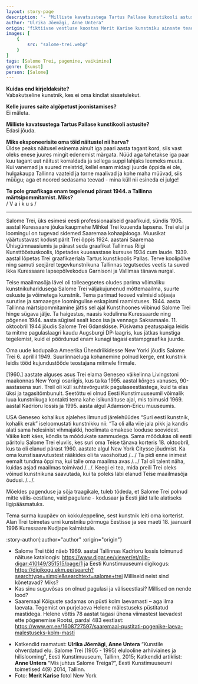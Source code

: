 ```yaml
---
layout: story-page
description: '- "Milliste kavatsustega Tartus Pallase kunstikooli astusite?" - "Edasi jõuda."'
author: "Ulrika Jõemägi, Anne Untera"
origin: "fiktiivse vestluse koostas Merit Karise kunstniku ainsate teadaolevate tsitaatidega tema elu ja loomingut käsitlevast raamatust “Kunstile ohverdatud elu”."
images: [
    {
        src: "salome-trei.webp"
    }
]
tags: [Salome Trei, pagemine, vaikimine]
genre: [kunst]
person: [Salome]
---
```


<!-- # {{ $doc.title }} -->


**Kuidas end kirjeldaksite?** \
Vabakutseline kunstnik, kes ei oma kindlat sissetulekut.

**Kelle juures saite algõpetust joonistamises?** \
Ei mäleta.

**Milliste kavatsustega Tartus Pallase kunstikooli astusite?** \
Edasi jõuda.

**Miks eksponeerisite oma töid näitustel nii harva?** \
Üldse peaks näitusel esinema ainult iga paari aasta tagant kord, siis vast oleks enese juures mingit edenemist märgata. Nüüd aga tahetakse iga paar kuu tagant uut näitust korraldada ja sellega suppi lahjaks leemeks muuta. Kui vanemad ja suured meistrid, kellel enam midagi juurde õppida ei ole, hulgakaupa Tallinna vaateid ja torne maalivad ja kohe maha müüvad, siis müügu; aga et noored sedasama teevad - mina küll nii esineda ei julge! 

**Te pole graafikaga enam tegelenud pärast 1944. a Tallinna märtsipommitamist. Miks?** \
/ V a i k u s /

<hr />

Salome Trei, üks esimesi eesti professionaalseid graafikuid, sündis 1905. aastal Kuressaare jõuka kaupmehe Mihkel Trei kuuenda lapsena. Trei elul ja loomingul on tugevad sidemed Saaremaa kohaajalooga. Muusikat väärtustavast kodust pärit Trei õppis 1924. aastani Saaremaa Ühisgümnaasiumis ja pärast seda graafikat Tallinnas Riigi Kunsttööstuskoolis, lõpetades kuueaastase kursuse 1934 cum laude. 1939. aastal lõpetas Trei graafikaeriala Tartus kunstikoolis Pallas. Terve koolipõlve ning samuti seejärel tegevkunstnikuna Tallinnas tegutsedes veetis ta suved ikka Kuressaare lapsepõlvekodus Garnisoni ja Vallimaa tänava nurgal.

Teise maailmasõja lävel oli tolleaegsetes oludes parima võimaliku kunstnikuharidusega Salome Trei väljakujunenud mõttemaailma, suurte oskuste ja võimetega kunstnik. Tema parimad teosed valmisid sõjaaja surutise ja samaaegse loomingulise eskapismi raamistuses. 1944. aasta Tallinna märtsipommitamine jättis sel ajal Kunstihoones viibinud Salome Trei hinge sügava jälje. Ta haigestus, naasis kodulinna Kuressaarde ning põgenes 1944. aasta sügisel sealt koos isa ja vennaga Saksamaale. 11. oktoobril 1944 jõudis Salome Trei Gdanskisse. Püsivama peatuspaiga leidis ta mitme pagulaslaagri kaudu Augsburgi DP-laagris, kus jätkas kunstiga tegelemist, kuid ei pöördunud enam kunagi tagasi estampgraafika juurde.

Oma uude kodupaika Ameerika Ühendriikidesse New Yorki jõudis Salome Trei 6. aprillil 1949. Suurlinnaeluga kohanemine polnud kerge, ent kunstnik leidis tööd kujundustööde teostajana mitmele firmale. 

[1960.] aastate alguses asus Trei elama Geneseo väikelinna Livingstoni maakonnas New Yorgi osariigis, kus ta ka 1995. aastal kõrges vanuses, 90-aastasena suri. Treil oli küll suhtevõrgustik pagulaseestlastega, kuid ta elas üksi ja tagasitõmbunult. Seetõttu ei olnud Eesti Kunstimuuseumil võimalik luua kunstnikuga kontakti tema kahe isikunäituse ajal, mis toimusid 1969. aastal Kadrioru lossis ja 1995. aasta algul Adamson-Ericu muuseumis.

USA Geneseo kohalikus ajalehes ilmunud järelehüüdes “Suri eesti kunstnik, kohalik erak” iseloomustati kunstnikku nii: “Ta oli alla viie jala pikk ja kandis alati sama helesinist vihmajakki, hoolimata emakese looduse soovidest. Väike kott käes, kõndis ta mõõdukate sammudega. Sama mõõdukas oli eesti päritolu Salome Trei eluviis, kes suri oma Teise tänava korteris 18. oktoobril, kus ta oli elanud pärast 1960. aastate algul New York Citysse jõudmist. Ka oma kunstisaavutustest rääkides oli ta vaoshoitud /…/ Ta pidi enne inimest eemalt tundma õppima, kui talle oma maailma avas /…/ Tal oli talent näha, kuidas asjad maailmas toimivad /…/. Keegi ei tea, mida preili Trei oleks võinud kunstnikuna saavutada, kui ta poleks läbi elanud Teise maailmasõja õudusi. /…/. 

Mõeldes pagenduse ja sõja traagikale, tuleb tõdeda, et Salome Trei polnud mitte välis-eestlane, vaid pagulane - kodusaar ja Eesti jäid talle alatiseks ligipääsmatuks.

Tema surma kuupäev on kokkuleppeline, sest kunstnik leiti oma korterist. Alan Trei toimetas urni kunstniku põrmuga Eestisse ja see maeti 18. jaanuaril 1996 Kuressaare Kudjape kalmistule. 





:story-author{:author="author" :origin="origin"}

<details-wrapper summary="Mis mõtted tekkisid?">

- Salome Trei töid näeb 1969. aastal Tallinnas Kadrioru lossis toimunud näituse kataloogis: https://www.digar.ee/viewer/et/nlib-digar:410149/351515/page/1 ja Eesti Kunstimuuseumi digikogus: https://digikogu.ekm.ee/search?searchtype=simple&searchtext=salome+trei Milliseid neist sind kõnetavad? Miks?
- Kas sinu suguvõsas on olnud pagulasi ja väliseestlasi? Millised on nende lood? 
- Saaremaal Kõiguste sadamas on püsti kolm laevamasti – aga ilma laevata. Tegemist on purjelaeva Helene mälestuseks püstitatud mastidega. Helene võttis 78 aastat tagasi ühena viimastest laevadest ette põgenemise Rootsi, pardal 483 eestlast: https://www.err.ee/1608727597/saaremaal-pustitati-pogenike-laeva-malestuseks-kolm-masti

</details-wrapper>


<details-wrapper summary="Allikad" class="text-sm" icon="icon-park-outline:document-folder">

- Katkendid raamatust: **Ulrika Jõemägi**, **Anne Untera** “Kunstile ohverdatud elu. Salome Trei (1905 - 1995) elulooline arhiiviaines ja hilislooming”, Eesti Kunstimuuseum, Tallinn, 2015;
Katkendid artiklist: **Anne Untera** “Mis juhtus Salome Treiga?”, Eesti Kunstimuuseumi toimetised 4(9) 2014, Tallinn.
- Foto: **Merit Karise** fotol New York

</details-wrapper>
